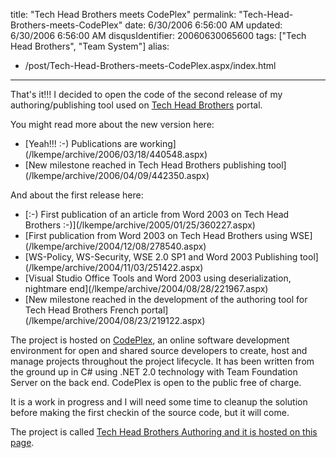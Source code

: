 title: "Tech Head Brothers meets CodePlex"
permalink: "Tech-Head-Brothers-meets-CodePlex"
date: 6/30/2006 6:56:00 AM
updated: 6/30/2006 6:56:00 AM
disqusIdentifier: 20060630065600
tags: ["Tech Head Brothers", "Team System"]
alias:
 - /post/Tech-Head-Brothers-meets-CodePlex.aspx/index.html
---
That's it!!! I decided to open the code of the second release of my authoring/publishing tool used on [Tech Head Brothers](http://www.techheadbrothers.com) portal.

You might read more about the new version here:
<!-- more -->

<ul>
<li>[Yeah!!! :-) Publications are working](/lkempe/archive/2006/03/18/440548.aspx) 
<li>[New milestone reached in Tech Head Brothers publishing tool](/lkempe/archive/2006/04/09/442350.aspx)</li></li></ul>


And about the first release here:

<ul>
<li>[:-) First publication of an article from Word 2003 on Tech Head Brothers :-)](/lkempe/archive/2005/01/25/360227.aspx) 
<li>[First publication from Word 2003 on Tech Head Brothers using WSE](/lkempe/archive/2004/12/08/278540.aspx) 
<li>[WS-Policy, WS-Security, WSE 2.0 SP1 and Word 2003 Publishing tool](/lkempe/archive/2004/11/03/251422.aspx) 
<li>[Visual Studio Office Tools and Word 2003 using deserialization, nightmare end](/lkempe/archive/2004/08/28/221967.aspx) 
<li>[New milestone reached in the development of the authoring tool for Tech Head Brothers French portal](/lkempe/archive/2004/08/23/219122.aspx)</li></li></li></li></li></ul>


The project is hosted on [CodePlex](http://www.codeplex.com), an online software development environment for open and shared source developers to create, host and manage projects throughout the project lifecycle. It has been written from the ground up in C# using .NET 2.0 technology with Team Foundation Server on the back end. CodePlex is open to the public free of charge.

It is a work in progress and I will need some time to cleanup the solution before making the first checkin of the source code, but it will come.

The project is called [Tech Head Brothers Authoring and it is hosted on this page](http://www.codeplex.com/Wiki/View.aspx?ProjectName=THBAuthoring).
